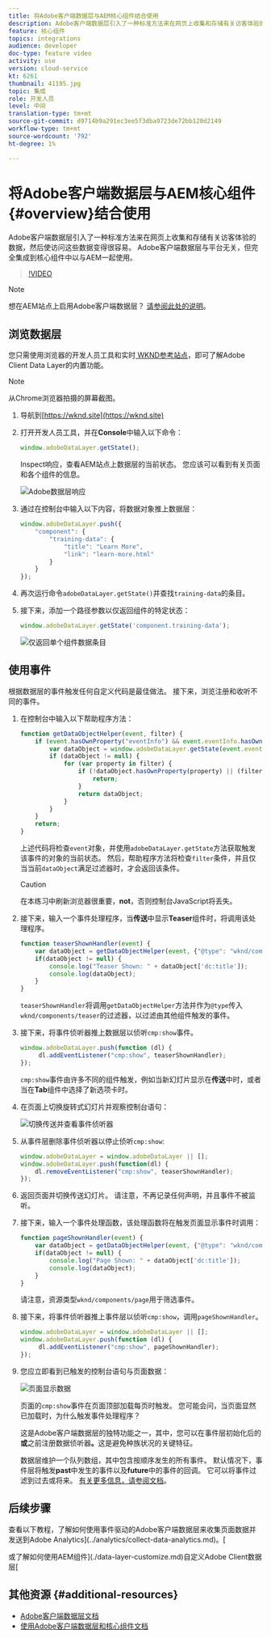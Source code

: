 ```yaml
---
title: 将Adobe客户端数据层与AEM核心组件结合使用
description: Adobe客户端数据层引入了一种标准方法来在网页上收集和存储有关访客体验的数据，然后使访问这些数据变得很容易。 Adobe客户端数据层与平台无关，但完全集成到核心组件中以与AEM一起使用。
feature: 核心组件
topics: integrations
audience: developer
doc-type: feature video
activity: use
version: cloud-service
kt: 6261
thumbnail: 41195.jpg
topic: 集成
role: 开发人员
level: 中间
translation-type: tm+mt
source-git-commit: d9714b9a291ec3ee5f3dba9723de72bb120d2149
workflow-type: tm+mt
source-wordcount: '792'
ht-degree: 1%

---
```



# 将Adobe客户端数据层与AEM核心组件{#overview}结合使用

Adobe客户端数据层引入了一种标准方法来在网页上收集和存储有关访客体验的数据，然后使访问这些数据变得很容易。 Adobe客户端数据层与平台无关，但完全集成到核心组件中以与AEM一起使用。

>[!VIDEO](https://video.tv.adobe.com/v/41195?quality=12&learn=on)

>[!NOTE]
>
> 想在AEM站点上启用Adobe客户端数据层？ [请参阅此处的说明](https://docs.adobe.com/content/help/en/experience-manager-core-components/using/developing/data-layer/overview.html#installation-activation)。

## 浏览数据层

您只需使用浏览器的开发人员工具和实时[ WKND参考站点](https://wknd.site/)，即可了解Adobe Client Data Layer的内置功能。

>[!NOTE]
>
> 从Chrome浏览器拍摄的屏幕截图。

1. 导航到[https://wknd.site](https://wknd.site)
1. 打开开发人员工具，并在&#x200B;**Console**&#x200B;中输入以下命令：

   ```js
   window.adobeDataLayer.getState();
   ```

   Inspect响应，查看AEM站点上数据层的当前状态。 您应该可以看到有关页面和各个组件的信息。

   ![Adobe数据层响应](assets/data-layer-state-response.png)

1. 通过在控制台中输入以下内容，将数据对象推上数据层：

   ```js
   window.adobeDataLayer.push({
       "component": {
           "training-data": {
               "title": "Learn More",
               "link": "learn-more.html"
           }
       }
   });
   ```

1. 再次运行命令`adobeDataLayer.getState()`并查找`training-data`的条目。
1. 接下来，添加一个路径参数以仅返回组件的特定状态：

   ```js
   window.adobeDataLayer.getState('component.training-data');
   ```

   ![仅返回单个组件数据条目](assets/return-just-single-component.png)

## 使用事件

根据数据层的事件触发任何自定义代码是最佳做法。 接下来，浏览注册和收听不同的事件。

1. 在控制台中输入以下帮助程序方法：

   ```js
   function getDataObjectHelper(event, filter) {
       if (event.hasOwnProperty("eventInfo") && event.eventInfo.hasOwnProperty("path")) {
           var dataObject = window.adobeDataLayer.getState(event.eventInfo.path);
           if (dataObject != null) {
               for (var property in filter) {
                   if (!dataObject.hasOwnProperty(property) || (filter[property] !== null && filter[property] !== dataObject[property])) {
                       return;
                   }
                   return dataObject;
               }
           }
       }
       return;
   }
   ```

   上述代码将检查`event`对象，并使用`adobeDataLayer.getState`方法获取触发该事件的对象的当前状态。 然后，帮助程序方法将检查`filter`条件，并且仅当当前`dataObject`满足过滤器时，才会返回该条件。

   >[!CAUTION]
   >
   > 在本练习中刷新浏览器很重要，**not**，否则控制台JavaScript将丢失。

1. 接下来，输入一个事件处理程序，当&#x200B;**传送**&#x200B;中显示&#x200B;**Teaser**&#x200B;组件时，将调用该处理程序。

   ```js
   function teaserShownHandler(event) {
       var dataObject = getDataObjectHelper(event, {"@type": "wknd/components/teaser"});
       if(dataObject != null) {
           console.log("Teaser Shown: " + dataObject['dc:title']);
           console.log(dataObject);
       }
   }
   ```

   `teaserShownHandler`将调用`getDataObjectHelper`方法并作为`@type`传入`wknd/components/teaser`的过滤器，以过滤由其他组件触发的事件。

1. 接下来，将事件侦听器推上数据层以侦听`cmp:show`事件。

   ```js
   window.adobeDataLayer.push(function (dl) {
        dl.addEventListener("cmp:show", teaserShownHandler);
   });
   ```

   `cmp:show`事件由许多不同的组件触发，例如当新幻灯片显示在&#x200B;**传送**&#x200B;中时，或者当在&#x200B;**Tab**&#x200B;组件中选择了新选项卡时。

1. 在页面上切换旋转式幻灯片并观察控制台语句：

   ![切换传送并查看事件侦听器](assets/teaser-console-slides.png)

1. 从事件层删除事件侦听器以停止侦听`cmp:show`:

   ```js
   window.adobeDataLayer = window.adobeDataLayer || [];
   window.adobeDataLayer.push(function(dl) {
       dl.removeEventListener("cmp:show", teaserShownHandler);
   });
   ```

1. 返回页面并切换传送幻灯片。 请注意，不再记录任何声明，并且事件不被监听。

1. 接下来，输入一个事件处理函数，该处理函数将在触发页面显示事件时调用：

   ```js
   function pageShownHandler(event) {
       var dataObject = getDataObjectHelper(event, {"@type": "wknd/components/page"});
       if(dataObject != null) {
           console.log("Page Shown: " + dataObject['dc:title']);
           console.log(dataObject);
       }
   }
   ```

   请注意，资源类型`wknd/components/page`用于筛选事件。

1. 接下来，将事件侦听器推上事件层以侦听`cmp:show`，调用`pageShownHandler`。

   ```js
   window.adobeDataLayer = window.adobeDataLayer || [];
   window.adobeDataLayer.push(function (dl) {
        dl.addEventListener("cmp:show", pageShownHandler);
   });
   ```

1. 您应立即看到已触发的控制台语句与页面数据：

   ![页面显示数据](assets/page-show-console-data.png)

   页面的`cmp:show`事件在页面顶部加载每页时触发。 您可能会问，当页面显然已加载时，为什么触发事件处理程序？

   这是Adobe客户端数据层的独特功能之一，其中，您可以在事件层初始化后的&#x200B;**或**&#x200B;之前注册数据侦听器&#x200B;**。**&#x200B;这是避免种族状况的关键特征。

   数据层维护一个队列数组，其中包含按顺序发生的所有事件。 默认情况下，事件层将触发&#x200B;**past**&#x200B;中发生的事件以及&#x200B;**future**&#x200B;中的事件的回调。 它可以将事件过滤到过去或将来。 [有关更多信息，请参阅文档](https://github.com/adobe/adobe-client-data-layer/wiki#addeventlistener)。


## 后续步骤

查看以下教程，了解如何使用事件驱动的Adobe客户端数据层来收集页面数据并发送到Adobe Analytics](../analytics/collect-data-analytics.md)。[

或了解如何使用AEM组件](./data-layer-customize.md)自定义Adobe Client数据层[


## 其他资源 {#additional-resources}

* [Adobe客户端数据层文档](https://github.com/adobe/adobe-client-data-layer/wiki)
* [使用Adobe客户端数据层和核心组件文档](https://docs.adobe.com/content/help/en/experience-manager-core-components/using/developing/data-layer/overview.html)
